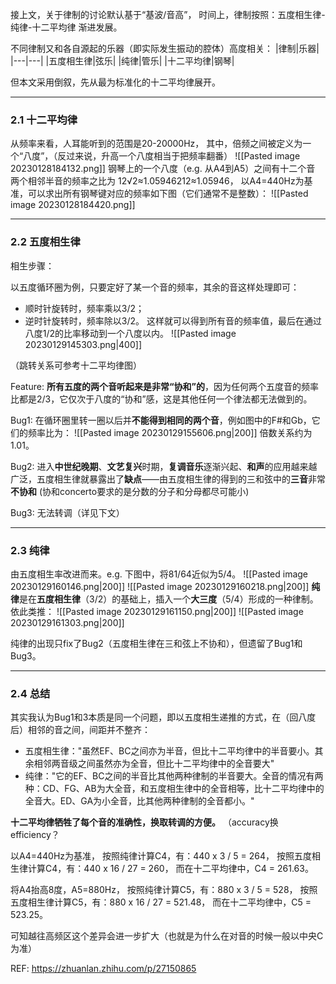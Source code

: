 接上文，关于律制的讨论默认基于“基波/音高”，
时间上，律制按照：五度相生律-纯律-十二平均律 渐进发展。

不同律制又和各自源起的乐器（即实际发生振动的腔体）高度相关：
|律制|乐器|
|---|---|
|五度相生律|弦乐|
|纯律|管乐|
|十二平均律|钢琴|

但本文采用倒叙，先从最为标准化的十二平均律展开。

---

### 2.1 十二平均律

从频率来看，人耳能听到的范围是20-20000Hz，
其中，倍频之间被定义为一个“八度”，（反过来说，升高一个八度相当于把频率翻番）
![[Pasted image 20230128184132.png]]
钢琴上的一个八度（e.g. 从A4到A5）之间有十二个音
两个相邻半音的频率之比为 12√2≈1.05946212≈1.05946，
以A4=440Hz为基准，可以求出所有钢琴键对应的频率如下图（它们通常不是整数）：
![[Pasted image 20230128184420.png]]

---

### 2.2 五度相生律

相生步骤：

以五度循环圈为例，只要定好了某一个音的频率，其余的音这样处理即可：
- 顺时针旋转时，频率乘以3/2；
- 逆时针旋转时，频率除以3/2。
这样就可以得到所有音的频率值，最后在通过八度1/2的比率移动到一个八度以内。
![[Pasted image 20230129145303.png|400]]

（跳转关系可参考十二平均律图）

Feature:
**所有五度的两个音听起来是非常“协和”的**，因为任何两个五度音的频率比都是2/3，它仅次于八度的“协和”感，这是其他任何一个律法都无法做到的。

Bug1:
在循环圈里转一圈以后并**不能得到相同的两个音**，例如图中的F#和Gb，它们的频率比为：
![[Pasted image 20230129155606.png|200]]
倍数关系约为1.01。

Bug2:
进入**中世纪晚期**、**文艺复兴**时期，**复调音乐**逐渐兴起、**和声**的应用越来越广泛，五度相生律就暴露出了**缺点**——由五度相生律的得到的三和弦中的**三音**非常**不协和**
(协和concerto要求的是分数的分子和分母都尽可能小)

Bug3: 
无法转调（详见下文）

---

### 2.3 纯律

由五度相生率改进而来。e.g. 下图中，将81/64近似为5/4。
![[Pasted image 20230129160146.png|200]]
![[Pasted image 20230129160218.png|200]]
**纯律**是在**五度相生律**（3/2）的基础上，插入一个**大三度**（5/4）形成的一种律制。依此类推：
![[Pasted image 20230129161150.png|200]]
![[Pasted image 20230129161303.png|200]]

纯律的出现只fix了Bug2（五度相生律在三和弦上不协和），但遗留了Bug1和Bug3。


---

### 2.4 总结

其实我认为Bug1和3本质是同一个问题，即以五度相生递推的方式，在（回八度后）相邻的音之间，间距并不整齐：
- 五度相生律："虽然EF、BC之间亦为半音，但比十二平均律中的半音要小。其余相邻两音级之间虽然亦为全音，但比十二平均律中的全音要大"
- 纯律："它的EF、BC之间的半音比其他两种律制的半音要大。全音的情况有两种：CD、FG、AB为大全音，和五度相生律中的全音相等，比十二平均律中的全音大。ED、GA为小全音，比其他两种律制的全音都小。"

**十二平均律牺牲了每个音的准确性，换取转调的方便。**
（accuracy换efficiency？

以A4=440Hz为基准，
按照纯律计算C4，有：440 x 3 / 5  =  264，
按照五度相生律计算C4，有：440 x 16 / 27  =  260，
而在十二平均律中，C4 = 261.63。

将A4抬高8度，A5=880Hz，
按照纯律计算C5，有：880 x 3 / 5  =  528，
按照五度相生律计算C5，有：880 x 16 / 27  =  521.48，
而在十二平均律中，C5 = 523.25。

可知越往高频区这个差异会进一步扩大（也就是为什么在对音的时候一般以中央C为准）













REF:
https://zhuanlan.zhihu.com/p/27150865